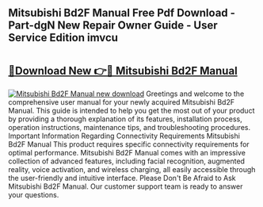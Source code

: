 ## Mitsubishi Bd2F Manual Free Pdf Download - Part-dgN New Repair Owner Guide - User Service Edition imvcu

# <h2><a href="http://bc65171.oget.top/?id=Mitsubishi+Bd2F+Manual">🔗Download New 👉🔴 Mitsubishi Bd2F Manual</a></h2>

[![Mitsubishi Bd2F Manual new download](https://i.imgur.com/5g1atiW.png)](http://bc65171.oget.top/?id=Mitsubishi+Bd2F+Manual)
Greetings and welcome to the comprehensive user manual for your newly acquired Mitsubishi Bd2F Manual. This guide is intended to help you get the most out of your product by providing a thorough explanation of its features, installation process, operation instructions, maintenance tips, and troubleshooting procedures. Important Information Regarding Connectivity Requirements Mitsubishi Bd2F Manual This product requires specific connectivity requirements for optimal performance. Mitsubishi Bd2F Manual comes with an impressive collection of advanced features, including facial recognition, augmented reality, voice activation, and wireless charging, all easily accessible through the user-friendly and intuitive interface. Please Don't Be Afraid to Ask Mitsubishi Bd2F Manual. Our customer support team is ready to answer your questions.
